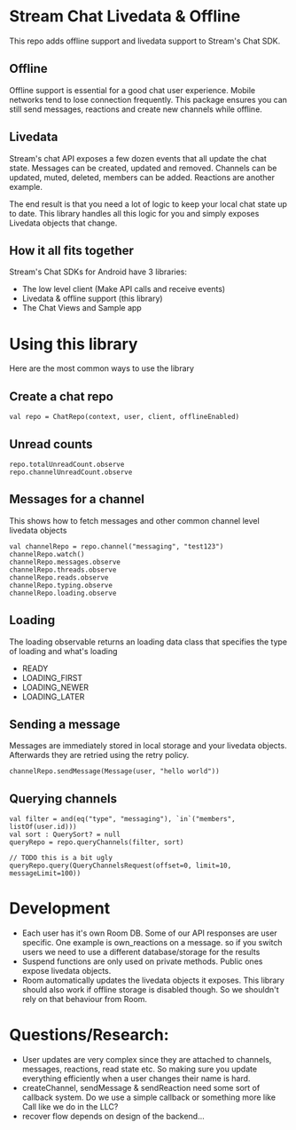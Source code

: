 # Stream Chat Livedata & Offline

This repo adds offline support and livedata support to Stream's Chat SDK.

## Offline

Offline support is essential for a good chat user experience.
Mobile networks tend to lose connection frequently.
This package ensures you can still send messages, reactions and create new channels while offline.

## Livedata

Stream's chat API exposes a few dozen events that all update the chat state.
Messages can be created, updated and removed. Channels can be updated, muted, deleted, members can be added.
Reactions are another example.

The end result is that you need a lot of logic to keep your local chat state up to date.
This library handles all this logic for you and simply exposes Livedata objects that change.

## How it all fits together

Stream's Chat SDKs for Android have 3 libraries:

- The low level client (Make API calls and receive events)
- Livedata & offline support (this library)
- The Chat Views and Sample app

# Using this library

Here are the most common ways to use the library

## Create a chat repo

```
val repo = ChatRepo(context, user, client, offlineEnabled)
```

## Unread counts

```
repo.totalUnreadCount.observe
repo.channelUnreadCount.observe
```

## Messages for a channel

This shows how to fetch messages and other common channel level livedata objects

```
val channelRepo = repo.channel("messaging", "test123")
channelRepo.watch()
channelRepo.messages.observe
channelRepo.threads.observe
channelRepo.reads.observe
channelRepo.typing.observe
channelRepo.loading.observe
```

## Loading

The loading observable returns an loading data class that specifies the type of loading and what's loading

- READY
- LOADING_FIRST
- LOADING_NEWER
- LOADING_LATER

## Sending a message

Messages are immediately stored in local storage and your livedata objects.
Afterwards they are retried using the retry policy.

```
channelRepo.sendMessage(Message(user, "hello world"))
```

## Querying channels

```
val filter = and(eq("type", "messaging"), `in`("members", listOf(user.id)))
val sort : QuerySort? = null
queryRepo = repo.queryChannels(filter, sort)

// TODO this is a bit ugly
queryRepo.query(QueryChannelsRequest(offset=0, limit=10, messageLimit=100))
```

# Development

* Each user has it's own Room DB. Some of our API responses are user specific. One example is own_reactions on a message. so if you switch users we need to use a different database/storage for the results
* Suspend functions are only used on private methods. Public ones expose livedata objects.
* Room automatically updates the livedata objects it exposes. This library should also work if offline storage is disabled though. So we shouldn't rely on that behaviour from Room.



# Questions/Research:

- User updates are very complex since they are attached to channels, messages, reactions, read state etc. So making sure you update everything efficiently when a user changes their name is hard.
- createChannel, sendMessage & sendReaction need some sort of callback system. Do we use a simple callback or something more like Call<T> like we do in the LLC?
- recover flow depends on design of the backend...